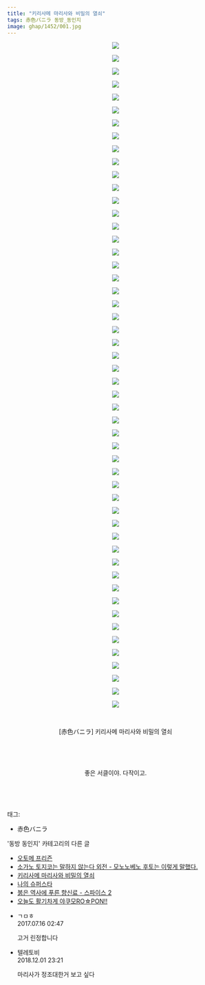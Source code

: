 ```yaml
---
title: "키리사메 마리사와 비밀의 열쇠"
tags: 赤色バニラ 동방_동인지
image: ghap/1452/001.jpg
---
```

<div class="article">
<p style="text-align: center; clear: none; float: none;"><img src="{{ site.nasurl }}/ghap/1452/001.jpg"/></p>
<p style="text-align: center; clear: none; float: none;"><img src="{{ site.nasurl }}/ghap/1452/002.jpg"/></p>
<p style="text-align: center; clear: none; float: none;"><img src="{{ site.nasurl }}/ghap/1452/003.jpg"/></p>
<p style="text-align: center; clear: none; float: none;"><img src="{{ site.nasurl }}/ghap/1452/004.jpg"/></p>
<p style="text-align: center; clear: none; float: none;"><img src="{{ site.nasurl }}/ghap/1452/005.jpg"/></p>
<p style="text-align: center; clear: none; float: none;"><img src="{{ site.nasurl }}/ghap/1452/006.jpg"/></p>
<p style="text-align: center; clear: none; float: none;"><img src="{{ site.nasurl }}/ghap/1452/007.jpg"/></p>
<p style="text-align: center; clear: none; float: none;"><img src="{{ site.nasurl }}/ghap/1452/008.jpg"/></p>
<p style="text-align: center; clear: none; float: none;"><img src="{{ site.nasurl }}/ghap/1452/009.jpg"/></p>
<p style="text-align: center; clear: none; float: none;"><img src="{{ site.nasurl }}/ghap/1452/010.jpg"/></p>
<p style="text-align: center; clear: none; float: none;"><img src="{{ site.nasurl }}/ghap/1452/011.jpg"/></p>
<p style="text-align: center; clear: none; float: none;"><img src="{{ site.nasurl }}/ghap/1452/012.jpg"/></p>
<p style="text-align: center; clear: none; float: none;"><img src="{{ site.nasurl }}/ghap/1452/013.jpg"/></p>
<p style="text-align: center; clear: none; float: none;"><img src="{{ site.nasurl }}/ghap/1452/014.jpg"/></p>
<p style="text-align: center; clear: none; float: none;"><img src="{{ site.nasurl }}/ghap/1452/015.jpg"/></p>
<p style="text-align: center; clear: none; float: none;"><img src="{{ site.nasurl }}/ghap/1452/016.jpg"/></p>
<p style="text-align: center; clear: none; float: none;"><img src="{{ site.nasurl }}/ghap/1452/017.jpg"/></p>
<p style="text-align: center; clear: none; float: none;"><img src="{{ site.nasurl }}/ghap/1452/018.jpg"/></p>
<p style="text-align: center; clear: none; float: none;"><img src="{{ site.nasurl }}/ghap/1452/019.jpg"/></p>
<p style="text-align: center; clear: none; float: none;"><img src="{{ site.nasurl }}/ghap/1452/020.jpg"/></p>
<p style="text-align: center; clear: none; float: none;"><img src="{{ site.nasurl }}/ghap/1452/021.jpg"/></p>
<p style="text-align: center; clear: none; float: none;"><img src="{{ site.nasurl }}/ghap/1452/022.jpg"/></p>
<p style="text-align: center; clear: none; float: none;"><img src="{{ site.nasurl }}/ghap/1452/023.jpg"/></p>
<p style="text-align: center; clear: none; float: none;"><img src="{{ site.nasurl }}/ghap/1452/024.jpg"/></p>
<p style="text-align: center; clear: none; float: none;"><img src="{{ site.nasurl }}/ghap/1452/025.jpg"/></p>
<p style="text-align: center; clear: none; float: none;"><img src="{{ site.nasurl }}/ghap/1452/026.jpg"/></p>
<p style="text-align: center; clear: none; float: none;"><img src="{{ site.nasurl }}/ghap/1452/027.jpg"/></p>
<p style="text-align: center; clear: none; float: none;"><img src="{{ site.nasurl }}/ghap/1452/028.jpg"/></p>
<p style="text-align: center; clear: none; float: none;"><img src="{{ site.nasurl }}/ghap/1452/029.jpg"/></p>
<p style="text-align: center; clear: none; float: none;"><img src="{{ site.nasurl }}/ghap/1452/030.jpg"/></p>
<p style="text-align: center; clear: none; float: none;"><img src="{{ site.nasurl }}/ghap/1452/031.jpg"/></p>
<p style="text-align: center; clear: none; float: none;"><img src="{{ site.nasurl }}/ghap/1452/032.jpg"/></p>
<p style="text-align: center; clear: none; float: none;"><img src="{{ site.nasurl }}/ghap/1452/033.jpg"/></p>
<p style="text-align: center; clear: none; float: none;"><img src="{{ site.nasurl }}/ghap/1452/034.jpg"/></p>
<p style="text-align: center; clear: none; float: none;"><img src="{{ site.nasurl }}/ghap/1452/035.jpg"/></p>
<p style="text-align: center; clear: none; float: none;"><img src="{{ site.nasurl }}/ghap/1452/036.jpg"/></p>
<p style="text-align: center; clear: none; float: none;"><img src="{{ site.nasurl }}/ghap/1452/037.jpg"/></p>
<p style="text-align: center; clear: none; float: none;"><img src="{{ site.nasurl }}/ghap/1452/038.jpg"/></p>
<p style="text-align: center; clear: none; float: none;"><img src="{{ site.nasurl }}/ghap/1452/039.jpg"/></p>
<p style="text-align: center; clear: none; float: none;"><img src="{{ site.nasurl }}/ghap/1452/040.jpg"/></p>
<p style="text-align: center; clear: none; float: none;"><img src="{{ site.nasurl }}/ghap/1452/041.jpg"/></p>
<p style="text-align: center; clear: none; float: none;"><img src="{{ site.nasurl }}/ghap/1452/042.jpg"/></p>
<p style="text-align: center; clear: none; float: none;"><img src="{{ site.nasurl }}/ghap/1452/043.jpg"/></p>
<p style="text-align: center; clear: none; float: none;"><img src="{{ site.nasurl }}/ghap/1452/044.jpg"/></p>
<p style="text-align: center; clear: none; float: none;"><img src="{{ site.nasurl }}/ghap/1452/045.jpg"/></p>
<p style="text-align: center; clear: none; float: none;"><img src="{{ site.nasurl }}/ghap/1452/046.jpg"/></p>
<p style="text-align: center; clear: none; float: none;"><img src="{{ site.nasurl }}/ghap/1452/047.jpg"/></p>
<p style="text-align: center; clear: none; float: none;"><img src="{{ site.nasurl }}/ghap/1452/048.jpg"/></p>
<p style="text-align: center; clear: none; float: none;"><img src="{{ site.nasurl }}/ghap/1452/049.jpg"/></p>
<p style="text-align: center; clear: none; float: none;"><img src="{{ site.nasurl }}/ghap/1452/050.jpg"/></p>
<p style="text-align: center; clear: none; float: none;"><img src="{{ site.nasurl }}/ghap/1452/051.jpg"/></p>
<p style="text-align: center; clear: none; float: none;"><img src="{{ site.nasurl }}/ghap/1452/052.jpg"/></p>
<p style="text-align: center; clear: none; float: none;"><br/></p>
<p style="text-align: center; clear: none; float: none;">[赤色バニラ] 키리사메 마리사와 비밀의 열쇠</p>
<p style="text-align: center; clear: none; float: none;"><br/></p>
<p style="text-align: center; clear: none; float: none;"><br/></p>
<p style="text-align: center; clear: none; float: none;">좋은 서클이야. 다작이고.</p>
<p style="text-align: center; clear: none; float: none;"><br/></p>
<p><br/></p>
</div><div class="tagTrail">
<p>태그: </p>
<ul>
<li>赤色バニラ</li>
</ul>
</div><div class="another">
<p>'동방 동인지' 카테고리의 다른 글</p>
<ul>
<li><a href="/2016-08-09-ghap_1454">오토메 프리즌</a></li>
<li><a href="/2016-08-09-ghap_1453">소가노 토지코는 말하지 않는다 외전 - 모노노베노 후토는 이렇게 말했다.</a></li>
<li><a href="/2016-08-09-ghap_1452">키리사메 마리사와 비밀의 열쇠</a></li>
<li><a href="/2016-08-09-ghap_1451">나의 슈퍼스타</a></li>
<li><a href="/2016-08-09-ghap_1450">붉은 역사에 푸른 향신료 - 스파이스 2</a></li>
<li><a href="/2016-08-09-ghap_1449">오늘도 활기차게 야쿠모RO☆PON!!</a></li>
</ul>
</div><div class="cb_module cb_fluid">
<div class="cb_wrt cb_profile">
<div class="comment">
<ul>
<li class="cb_thumb_off" id="comment15036780">
<div class="cb_comment_area">
<div class="cb_info_area">
<div class="cb_section">
<span class="cb_nick_name">ㄱㅁㅎ</span>
</div>
<div class="cb_section">
<span class="cb_date">2017.07.16 02:47 </span>
</div>
</div>
<div class="cb_dsc_comment">
<p class="cb_dsc">
											고거 린정합니다
										</p>
</div>
</div></li>
<li class="cb_thumb_off" id="comment15381091">
<div class="cb_comment_area">
<div class="cb_info_area">
<div class="cb_section">
<span class="cb_nick_name">텔레토비</span>
</div>
<div class="cb_section">
<span class="cb_date">2018.12.01 23:21 </span>
</div>
</div>
<div class="cb_dsc_comment">
<p class="cb_dsc">
											마리사가 정조대한거 보고 싶다
										</p>
</div>
</div></li>
</ul>
</div>
</div><!-- commentList close -->
</div>